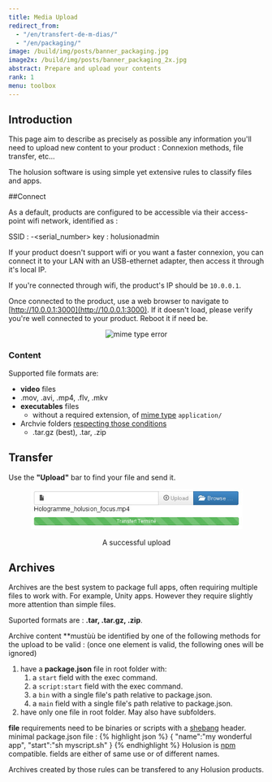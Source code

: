 ```yaml
---
title: Media Upload
redirect_from:
  - "/en/transfert-de-m-dias/"
  - "/en/packaging/"
image: /build/img/posts/banner_packaging.jpg
image2x: /build/img/posts/banner_packaging_2x.jpg
abstract: Prepare and upload your contents
rank: 1
menu: toolbox
---
```


## Introduction

This page aim to describe as precisely as possible any information you'll need to upload new content to your product : Connexion methods, file transfer, etc...

The holusion software is using simple yet extensive rules to classify files and apps.

##Connect

As a default, products are configured to be accessible via their access-point wifi network, identified as :

SSID : <product>-<serial_number>
key  : holusionadmin

If your product doesn't support wifi or you want a faster connexion, you can connect it to your LAN with an USB-ethernet adapter, then access it through it's local IP.


If you're connected through wifi, the product's IP should be `10.0.0.1`.

Once connected to the product, use a web browser to navigate to [http://10.0.0.1:3000](http://10.0.0.1:3000). If it doesn't load, please verify you're well connected to your product. Reboot it if need be.


<center>
  <img alt="mime type error" class="img-responsive" src="/static/img/posts/packaging/remote_upload.png"/>
</center>

### Content

Supported file formats are:

-  **video** files
  - .mov, .avi, .mp4, .flv, .mkv
- **executables** files
  - without a required extension, of  [mime type](https://fr.wikipedia.org/wiki/Type_MIME) ```application/```
- Archvie folders [respecting those conditions](#archives)
  - .tar.gz (best), .tar, .zip


## Transfer


Use the **"Upload"** bar to find your file and send it.

<center>
  <img alt="upload bar remote holusion" src="/static/img/posts/packaging/upload_bar.jpg"/>
  <p>A successful upload</p>
</center>

## Archives

Archives are the best system to package full apps, often requiring multiple files to work with. For example, Unity apps. However they require slightly more attention than simple files.

Suported formats are : **.tar, .tar.gz, .zip**.

Archive content **mustùù be identified by one of the following methods for the upload to be valid :
(once one element is valid, the following ones will be ignored)

1. have a **package.json** file in root folder with:
    1. a ```start``` field with the exec command.
    2. a ```script:start```  field with the exec command.
    3. a ```bin``` with a single file's path relative to package.json.
    4. a ```main``` field with a single file's path relative to package.json.
3. have only one file in root folder. May also have subfolders.

**file** requirements need to be binaries or scripts with a [shebang](https://fr.wikipedia.org/wiki/Shebang) header.
minimal package.json file :
{% highlight json %}
{
  "name":"my wonderful app",
  "start":"sh myscript.sh"
}
{% endhighlight %}
Holusion is [npm](http://npmjs.org) compatible. fields are either of same use or of different names.

Archives created by those rules can be transfered to any Holusion products.
